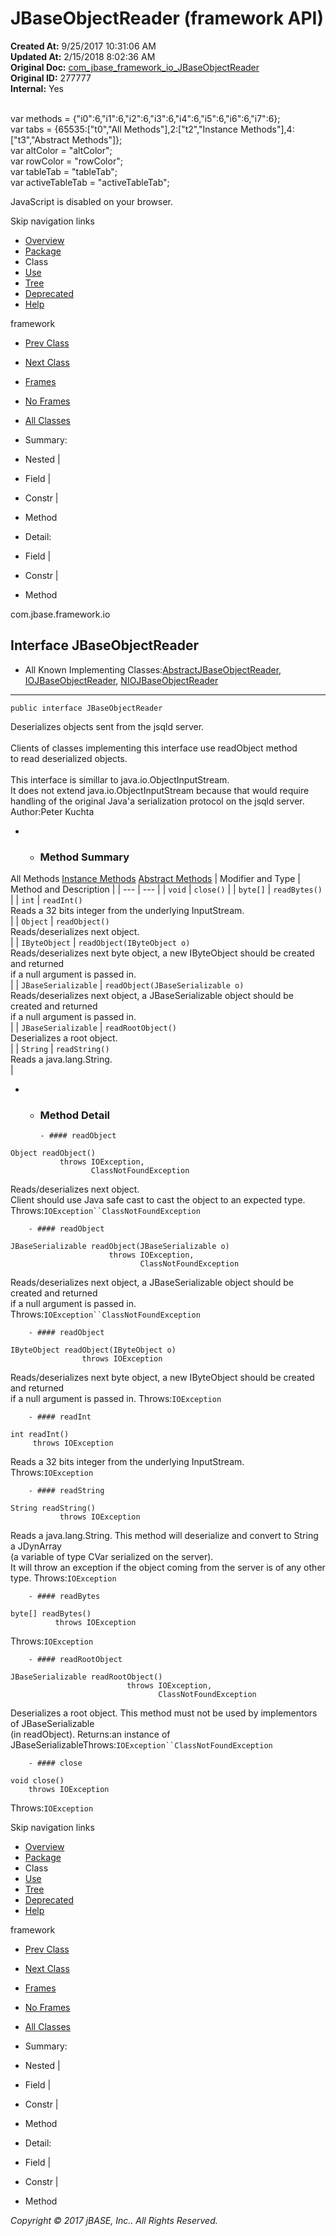 # JBaseObjectReader (framework   API)

**Created At:** 9/25/2017 10:31:06 AM  
**Updated At:** 2/15/2018 8:02:36 AM  
**Original Doc:** [com_jbase_framework_io_JBaseObjectReader](https://docs.jbase.com/39220-io/com_jbase_framework_io_JBaseObjectReader)  
**Original ID:** 277777  
**Internal:** Yes  

<!--<br>    try {<br>        if (location.href.indexOf('is-external=true') == -1) {<br>            parent.document.title="JBaseObjectReader (framework   API)";<br>        }<br>    }<br>    catch(err) {<br>    }<br>//--><br>var methods = {"i0":6,"i1":6,"i2":6,"i3":6,"i4":6,"i5":6,"i6":6,"i7":6};<br>var tabs = {65535:["t0","All Methods"],2:["t2","Instance Methods"],4:["t3","Abstract Methods"]};<br>var altColor = "altColor";<br>var rowColor = "rowColor";<br>var tableTab = "tableTab";<br>var activeTableTab = "activeTableTab";
JavaScript is disabled on your browser.

Skip navigation links

- [Overview](../../../../overview-summary.html)
- [Package](./../com.jbase.framework.io-%28framework---api%29)
- Class
- [Use](./../class-use/uses-of-interface-com.jbase.framework.io.jbaseobjectreader-%28framework---api%29)
- [Tree](./../com.jbase.framework.io-class-hierarchy-%28framework---api%29)
- [Deprecated](../../../../deprecated-list.html)
- [Help](../../../../help-doc.html)


framework <br>

- [Prev Class](./../jbasemsg-%28framework---api%29 "class in com.jbase.framework.io")
- [Next Class](./../jbaseobjectwriter-%28framework---api%29 "interface in com.jbase.framework.io")


- [Frames](./.)
- [No Frames](./.)


- [All Classes](../../../../allclasses-noframe.html)


<!--<br>  allClassesLink = document.getElementById("allclasses\_navbar\_top");<br>  if(window==top) {<br>    allClassesLink.style.display = "block";<br>  }<br>  else {<br>    allClassesLink.style.display = "none";<br>  }<br>  //-->

- Summary:
- Nested |
- Field |
- Constr |
- Method


- Detail:
- Field |
- Constr |
- Method

com.jbase.framework.io

## Interface JBaseObjectReader

- All Known Implementing Classes:[AbstractJBaseObjectReader](./. "class in com.jbase.framework.io"), [IOJBaseObjectReader](./. "class in com.jbase.framework.io"), [NIOJBaseObjectReader](./. "class in com.jbase.framework.io")
* * *


```
public interface JBaseObjectReader
```

Deserializes objects sent from the jsqld server.<br><br> Clients of classes implementing this interface use readObject method<br> to read deserialized objects.<br><br> This interface is simillar to java.io.ObjectInputStream.<br> It does not extend java.io.ObjectInputStream because that would require<br> handling of the original Java'a serialization protocol on the jsqld server.
Author:Peter Kuchta

- - ### Method Summary


All Methods [Instance Methods](javascript:show%282%29;) [Abstract Methods](javascript:show%284%29;) | Modifier and Type | Method and Description |
| --- | --- |
| `void` | `close()`  |
| `byte[]` | `readBytes()`  |
| `int` | `readInt()`<br>Reads a 32 bits integer from the underlying InputStream.<br> |
| `Object` | `readObject()`<br>Reads/deserializes next object.<br> |
| `IByteObject` | `readObject(IByteObject o)`<br>Reads/deserializes next byte object, a new IByteObject should be created and returned<br> if a null argument is passed in.<br> |
| `JBaseSerializable` | `readObject(JBaseSerializable o)`<br>Reads/deserializes next object, a JBaseSerializable object should be created and returned<br> if a null argument is passed in.<br> |
| `JBaseSerializable` | `readRootObject()`<br>Deserializes a root object.<br> |
| `String` | `readString()`<br>Reads a java.lang.String.<br> |

- - ### Method Detail

        - #### readObject

```
Object readObject()
           throws IOException,
                  ClassNotFoundException
```

Reads/deserializes next object.<br> Client should use Java safe cast to cast the object to an expected type.
Throws:`IOException``ClassNotFoundException`


        - #### readObject

```
JBaseSerializable readObject(JBaseSerializable o)
                      throws IOException,
                             ClassNotFoundException
```

Reads/deserializes next object, a JBaseSerializable object should be created and returned<br> if a null argument is passed in.
Throws:`IOException``ClassNotFoundException`


        - #### readObject

```
IByteObject readObject(IByteObject o)
                throws IOException
```

Reads/deserializes next byte object, a new IByteObject should be created and returned<br> if a null argument is passed in.
Throws:`IOException`


        - #### readInt

```
int readInt()
     throws IOException
```

Reads a 32 bits integer from the underlying InputStream.
Throws:`IOException`


        - #### readString

```
String readString()
           throws IOException
```

Reads a java.lang.String. This method will deserialize and convert to String a JDynArray<br> (a variable of type CVar serialized on the server).<br> It will throw an exception if the object coming from the server is of any other type.
Throws:`IOException`


        - #### readBytes

```
byte[] readBytes()
          throws IOException
```
Throws:`IOException`


        - #### readRootObject

```
JBaseSerializable readRootObject()
                          throws IOException,
                                 ClassNotFoundException
```

Deserializes a root object. This method must not be used by implementors of JBaseSerializable<br> (in readObject).
Returns:an instance of JBaseSerializableThrows:`IOException``ClassNotFoundException`


        - #### close

```
void close()
    throws IOException
```
Throws:`IOException`

Skip navigation links

- [Overview](../../../../overview-summary.html)
- [Package](./../com.jbase.framework.io-%28framework---api%29)
- Class
- [Use](./../class-use/uses-of-interface-com.jbase.framework.io.jbaseobjectreader-%28framework---api%29)
- [Tree](./../com.jbase.framework.io-class-hierarchy-%28framework---api%29)
- [Deprecated](../../../../deprecated-list.html)
- [Help](../../../../help-doc.html)


framework <br>

- [Prev Class](./../jbasemsg-%28framework---api%29 "class in com.jbase.framework.io")
- [Next Class](./../jbaseobjectwriter-%28framework---api%29 "interface in com.jbase.framework.io")


- [Frames](./.)
- [No Frames](./.)


- [All Classes](../../../../allclasses-noframe.html)


<!--<br>  allClassesLink = document.getElementById("allclasses\_navbar\_bottom");<br>  if(window==top) {<br>    allClassesLink.style.display = "block";<br>  }<br>  else {<br>    allClassesLink.style.display = "none";<br>  }<br>  //-->

- Summary:
- Nested |
- Field |
- Constr |
- Method


- Detail:
- Field |
- Constr |
- Method

*Copyright © 2017 jBASE, Inc.. All Rights Reserved.*
